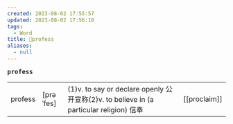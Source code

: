 ```yaml
---
created: 2023-08-02 17:55:57
updated: 2023-08-02 17:56:10
tags:
  - Word
title: 📖profess
aliases:
  - null
---
```


<pre><strong>profess</strong></pre>
|   |   |   |   |
|---|---|---|---|
|profess|[prəˈfes]|(1)v. to say or declare openly 公开宣称(2)v. to believe in (a particular religion) 信奉|[[proclaim]]|p